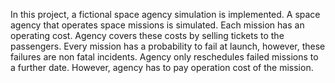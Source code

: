 In this project, a fictional space agency simulation is implemented. A space agency that operates space missions is simulated. Each mission has an operating cost. Agency covers these costs
by selling tickets to the passengers. Every mission has a probability to fail at launch, however, these failures are non fatal incidents. Agency only reschedules failed missions to a further date. However, agency
has to pay operation cost of the mission.
